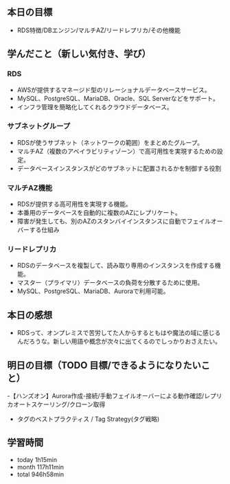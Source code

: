 ## 本日の目標
- RDS特徴/DBエンジン/マルチAZ/リードレプリカ/その他機能

## 学んだこと（新しい気付き、学び）
### RDS
- AWSが提供するマネージド型のリレーショナルデータベースサービス。
- MySQL、PostgreSQL、MariaDB、Oracle、SQL Serverなどをサポート。
- インフラ管理を簡略化してくれるクラウドデータベース。
### サブネットグループ
- RDSが使うサブネット（ネットワークの範囲）をまとめたグループ。
- マルチAZ（複数のアベイラビリティゾーン）で高可用性を実現するための設定。
- データベースインスタンスがどのサブネットに配置されるかを制御する役割
### マルチAZ機能
- RDSが提供する高可用性を実現する機能。
- 本番用のデータベースを自動的に複数のAZにレプリケート。
- 障害が発生しても、別のAZのスタンバイインスタンスに自動でフェイルオーバーする仕組み
### リードレプリカ
- RDSのデータベースを複製して、読み取り専用のインスタンスを作成する機能。
- マスター（プライマリ）データベースの負荷を分散するために使用。
- MySQL、PostgreSQL、MariaDB、Auroraで利用可能。

## 本日の感想
- RDSって、オンプレミスで苦労してた人からするともはや魔法の域に感じるんだろうな。新しい用語や概念が次々に出てくるのでしっかりおさえたい。

## 明日の目標（TODO 目標/できるようになりたいこと）

-【ハンズオン】Aurora作成-接続/手動フェイルオーバーによる動作確認/レプリカオートスケーリング/クローン取得
- タグのベストプラクティス / Tag Strategy(タグ戦略)

## 学習時間
- today 1h15min
- month 117h11min
- total 946h58min
